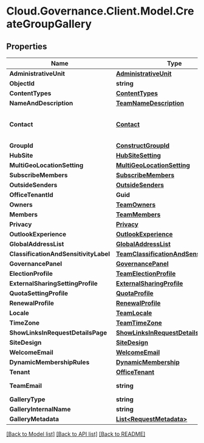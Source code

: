 # Cloud.Governance.Client.Model.CreateGroupGallery
## Properties

Name | Type | Description | Notes
------------ | ------------- | ------------- | -------------
**AdministrativeUnit** | [**AdministrativeUnit**](AdministrativeUnit.md) |  | [optional] 
**ObjectId** | **string** |  | [optional] 
**ContentTypes** | [**ContentTypes**](ContentTypes.md) |  | [optional] 
**NameAndDescription** | [**TeamNameDescription**](TeamNameDescription.md) |  | [optional] 
**Contact** | [**Contact**](Contact.md) | Activity model for primary contact,secondary contact | [optional] 
**GroupId** | [**ConstructGroupId**](ConstructGroupId.md) |  | [optional] 
**HubSite** | [**HubSiteSetting**](HubSiteSetting.md) |  | [optional] 
**MultiGeoLocationSetting** | [**MultiGeoLocationSetting**](MultiGeoLocationSetting.md) |  | [optional] 
**SubscribeMembers** | [**SubscribeMembers**](SubscribeMembers.md) |  | [optional] 
**OutsideSenders** | [**OutsideSenders**](OutsideSenders.md) |  | [optional] 
**OfficeTenantId** | **Guid** |  | [optional] 
**Owners** | [**TeamOwners**](TeamOwners.md) |  | [optional] 
**Members** | [**TeamMembers**](TeamMembers.md) |  | [optional] 
**Privacy** | [**Privacy**](Privacy.md) |  | [optional] 
**OutlookExperience** | [**OutlookExperience**](OutlookExperience.md) |  | [optional] 
**GlobalAddressList** | [**GlobalAddressList**](GlobalAddressList.md) |  | [optional] 
**ClassificationAndSensitivityLabel** | [**TeamClassificationAndSensitivityLabel**](TeamClassificationAndSensitivityLabel.md) |  | [optional] 
**GovernancePanel** | [**GovernancePanel**](GovernancePanel.md) |  | [optional] 
**ElectionProfile** | [**TeamElectionProfile**](TeamElectionProfile.md) |  | [optional] 
**ExternalSharingSettingProfile** | [**ExternalSharingProfile**](ExternalSharingProfile.md) |  | [optional] 
**QuotaSettingProfile** | [**QuotaProfile**](QuotaProfile.md) |  | [optional] 
**RenewalProfile** | [**RenewalProfile**](RenewalProfile.md) |  | [optional] 
**Locale** | [**TeamLocale**](TeamLocale.md) |  | [optional] 
**TimeZone** | [**TeamTimeZone**](TeamTimeZone.md) |  | [optional] 
**ShowLinksInRequestDetailsPage** | [**ShowLinksInRequestDetailsPage**](ShowLinksInRequestDetailsPage.md) |  | [optional] 
**SiteDesign** | [**SiteDesign**](SiteDesign.md) |  | [optional] 
**WelcomeEmail** | [**WelcomeEmail**](WelcomeEmail.md) |  | [optional] 
**DynamicMembershipRules** | [**DynamicMembership**](DynamicMembership.md) |  | [optional] 
**Tenant** | [**OfficeTenant**](OfficeTenant.md) |  | [optional] 
**TeamEmail** | **string** |  | [optional] [readonly] 
**GalleryType** | **string** |  | [optional] 
**GalleryInternalName** | **string** |  | [optional] 
**GalleryMetadata** | [**List&lt;RequestMetadata&gt;**](RequestMetadata.md) |  | [optional] 

[[Back to Model list]](../README.md#documentation-for-models) [[Back to API list]](../README.md#documentation-for-api-endpoints) [[Back to README]](../README.md)

